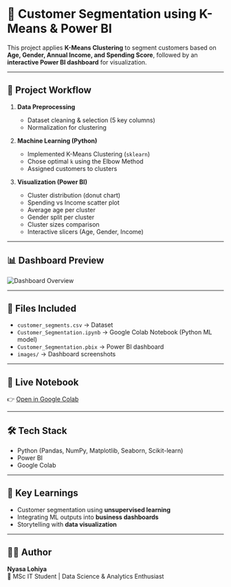 # 🛒 Customer Segmentation using K-Means & Power BI

This project applies **K-Means Clustering** to segment customers based on **Age, Gender, Annual Income, and Spending Score**, followed by an **interactive Power BI dashboard** for visualization.  

---

## 🚀 Project Workflow
1. **Data Preprocessing**
   - Dataset cleaning & selection (5 key columns)
   - Normalization for clustering  

2. **Machine Learning (Python)**
   - Implemented K-Means Clustering (`sklearn`)
   - Chose optimal `k` using the Elbow Method
   - Assigned customers to clusters  

3. **Visualization (Power BI)**
   - Cluster distribution (donut chart)
   - Spending vs Income scatter plot
   - Average age per cluster
   - Gender split per cluster
   - Cluster sizes comparison
   - Interactive slicers (Age, Gender, Income)

---

## 📊 Dashboard Preview
![Dashboard Overview](images/dashboard_overview.png)

---

## 📂 Files Included
- `customer_segments.csv` → Dataset  
- `Customer_Segmentation.ipynb` → Google Colab Notebook (Python ML model)  
- `Customer_Segmentation.pbix` → Power BI dashboard  
- `images/` → Dashboard screenshots  

---

## 🔗 Live Notebook
👉 [Open in Google Colab](https://colab.research.google.com/drive/1bIIql3na15gg9MkHzZdD_0C84uKcCsNG?usp=sharing)

---

## 🛠️ Tech Stack
- Python (Pandas, NumPy, Matplotlib, Seaborn, Scikit-learn)  
- Power BI  
- Google Colab  

---

## 📌 Key Learnings
- Customer segmentation using **unsupervised learning**  
- Integrating ML outputs into **business dashboards**  
- Storytelling with **data visualization**  

---

## 👩‍💻 Author
**Nyasa Lohiya**  
📍 MSc IT Student | Data Science & Analytics Enthusiast  

